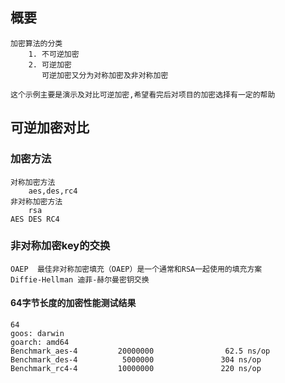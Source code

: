## 概要
    加密算法的分类 
        1. 不可逆加密
        2. 可逆加密
		   可逆加密又分为对称加密及非对称加密

    这个示例主要是演示及对比可逆加密,希望看完后对项目的加密选择有一定的帮助
	
## 可逆加密对比
### 加密方法
    对称加密方法
	    aes,des,rc4
	非对称加密方法
	    rsa
	AES DES RC4

### 非对称加密key的交换
	OAEP  最佳非对称加密填充（OAEP）是一个通常和RSA一起使用的填充方案	
	Diffie-Hellman 迪菲-赫尔曼密钥交换

#### 64字节长度的加密性能测试结果

```
64
goos: darwin
goarch: amd64
Benchmark_aes-4         20000000                62.5 ns/op
Benchmark_des-4          5000000               304 ns/op
Benchmark_rc4-4         10000000               220 ns/op
```
